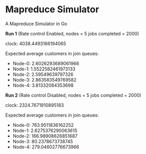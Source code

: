# Mapreduce Simulator

A Mapreduce Simulator in Go

**Run 1** (Rate control Enabled, nodes = 5 jobs completed = 2000)

clock: 4038.4493166194065

Expected average customers in join queues:

- Node-0: 2.6026293689061966
- Node-1: 1.5522582461973133
- Node-2: 2.59549639797326
- Node-3: 2.863583549769582
- Node-4: 3.81332084353698

**Run 2** (Rate control Disabled, nodes = 5 jobs completed = 2000)

clock: 2324.7671910895183

Expected average customers in join queues:

- Node-0: 763.9511836162252
- Node-1: 2.6275376290063615
- Node-2: 166.98908626851687
- Node-3: 80.2378673738745
- Node-4: 279.04602776673966